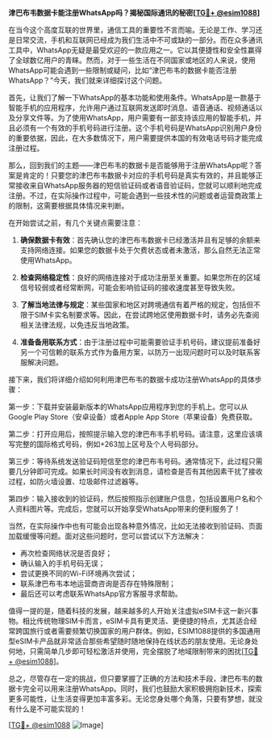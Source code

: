 **津巴布韦数据卡能注册WhatsApp吗？揭秘国际通讯的秘密[[TG💪+ @esim1088](https://t.me/s/esim1088)]**

在当今这个高度互联的世界里，通信工具的重要性不言而喻。无论是工作、学习还是日常交流，手机和互联网已经成为我们生活中不可或缺的一部分。而在众多通讯工具中，WhatsApp无疑是最受欢迎的一款应用之一。它以其便捷性和安全性赢得了全球数亿用户的青睐。然而，对于一些生活在不同国家或地区的人来说，使用WhatsApp可能会遇到一些限制或疑问，比如“津巴布韦的数据卡能否注册WhatsApp？”今天，我们就来详细探讨这个问题。

首先，让我们了解一下WhatsApp的基本功能和使用条件。WhatsApp是一款基于智能手机的应用程序，允许用户通过互联网发送即时消息、语音通话、视频通话以及分享文件等。为了使用WhatsApp，用户需要有一部支持该应用的智能手机，并且必须有一个有效的手机号码进行注册。这个手机号码是WhatsApp识别用户身份的重要依据，因此，在大多数情况下，用户需要提供本国的有效电话号码才能完成注册过程。

那么，回到我们的主题——津巴布韦的数据卡是否能够用于注册WhatsApp呢？答案是肯定的！只要您的津巴布韦数据卡对应的手机号码是真实有效的，并且能够正常接收来自WhatsApp服务器的短信验证码或者语音验证码，您就可以顺利地完成注册。不过，在实际操作过程中，可能会遇到一些技术性的问题或者运营商政策上的限制，这需要根据具体情况来判断。

在开始尝试之前，有几个关键点需要注意：

1. **确保数据卡有效**：首先确认您的津巴布韦数据卡已经激活并且有足够的余额来支持网络连接。如果您的数据卡处于欠费状态或者未激活，那么自然无法正常使用WhatsApp。

2. **检查网络稳定性**：良好的网络连接对于成功注册至关重要。如果您所在的区域信号较弱或者经常断网，可能会影响验证码的接收速度甚至导致失败。

3. **了解当地法律与规定**：某些国家和地区对跨境通信有着严格的规定，包括但不限于SIM卡实名制要求等。因此，在尝试跨地区使用数据卡时，请务必先查阅相关法律法规，以免违反当地政策。

4. **准备备用联系方式**：由于注册过程中可能需要验证手机号码，建议提前准备好另一个可信赖的联系方式作为备用方案，以防万一出现问题时可以及时联系客服解决问题。

接下来，我们将详细介绍如何利用津巴布韦的数据卡成功注册WhatsApp的具体步骤：

第一步：下载并安装最新版本的WhatsApp应用程序到您的手机上。您可以从Google Play Store（安卓设备）或者Apple App Store（苹果设备）免费获取。

第二步：打开应用后，按照提示输入您的津巴布韦手机号码。请注意，这里应该填写完整的国际格式号码，例如+263加上区号及个人号码部分。

第三步：等待系统发送验证码短信至您的津巴布韦号码。通常情况下，此过程只需要几分钟即可完成。如果长时间没有收到消息，请检查是否有其他因素干扰了接收过程，如防火墙设置、垃圾邮件过滤器等。

第四步：输入接收到的验证码，然后按照指示创建账户信息，包括设置用户名和个人资料图片等。完成后，您就可以开始享受WhatsApp带来的便利服务了！

当然，在实际操作中也有可能会出现各种意外情况，比如无法接收到验证码、页面加载缓慢等问题。面对这些问题时，您可以尝试以下方法解决：

- 再次检查网络状况是否良好；
- 确认输入的手机号码无误；
- 尝试更换不同的Wi-Fi环境再次尝试；
- 联系津巴布韦本地运营商咨询是否存在特殊限制；
- 最后还可以考虑联系WhatsApp官方客服寻求帮助。

值得一提的是，随着科技的发展，越来越多的人开始关注虚拟eSIM卡这一新兴事物。相比传统物理SIM卡而言，eSIM卡具有更灵活、更便捷的特点，尤其适合经常跨国旅行或者需要频繁切换国家的用户群体。例如，ESIM1088提供的多国通用型eSIM卡产品就非常适合那些希望随时随地保持在线状态的朋友使用。无论身处何地，只需简单几步即可轻松激活并使用，完全摆脱了地域限制带来的困扰[[TG💪+ @esim1088](https://t.me/s/esim1088)]。

总之，尽管存在一定的挑战，但只要掌握了正确的方法和技术手段，津巴布韦的数据卡完全可以用来注册WhatsApp。同时，我们也鼓励大家积极拥抱新技术，探索更多可能性，让生活变得更加丰富多彩。无论您身处哪个角落，只要有梦想，就没有什么是不可能实现的！

[[TG💪+ @esim1088](https://t.me/s/esim1088) ![Image](https://i.postimg.cc/4NQfJmqS/Snipaste-2025-05-13-00-14-12.png)]